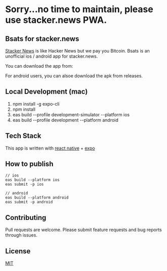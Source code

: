 # Sorry...no time to maintain, please use stacker.news PWA.

## Bsats for stacker.news

[Stacker News](https://stacker.news) is like Hacker News but we pay you Bitcoin. Bsats is an unofficial ios / android app for stacker.news.

You can download the app from:

For android users, you can alsoe download the apk from releases.

## Local Development (mac)

1. npm install -g expo-cli
2. npm install
3. eas build --profile development-simulator --platform ios
4. eas build --profile development --platform android

## Tech Stack

This app is written with [react native](https://reactnative.dev/) + [expo](https://docs.expo.dev/)

## How to publish

```
// ios
eas build --platform ios
eas submit -p ios

// android
eas build --platform android
eas submit -p android
```

## Contributing

Pull requests are welcome. Please submit feature requests and bug reports through issues.

## License

[MIT](https://choosealicense.com/licenses/mit/)
